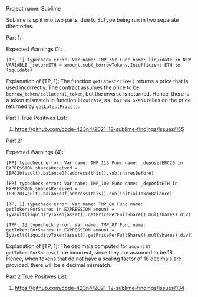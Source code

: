 Project name: Sublime

Sublime is split into two parts, due to ScType being run in two separate directories.

Part 1:

Expected Warnings (1):

`[TP, 1] typecheck error: Var name: TMP_357 Func name: liquidate in NEW VARIABLE _returnETH = amount.sub(_borrowTokens,Insufficient ETH to liquidate)`

Explanation of [TP, 1]: The function `getLatestPrice()` returns a price that is used incorrectly.
The contract assumes the price to be `borrow_token/collateral_token`, but the inverse is returned.
Hence, there is a token mismatch in function `liquidate`, as `_borrowTokens` relies on the price returned by `getLatestPrice()`. 

Part 1 True Positives List:
1) https://github.com/code-423n4/2021-12-sublime-findings/issues/155

Part 2:

Expected Warnings (4):
```
[FP] typecheck error: Var name: TMP_113 Func name: _depositERC20 in EXPRESSION sharesReceived = IERC20(vault).balanceOf(address(this)).sub(sharesBefore)

[FP] typecheck error: Var name: TMP_100 Func name: _depositETH in EXPRESSION sharesReceived = IERC20(vault).balanceOf(address(this)).sub(initialTokenBalance)

[TP, 1] typecheck error: Var name: TMP_88 Func name: getTokensForShares in EXPRESSION amount = IyVault(liquidityToken[asset]).getPricePerFullShare().mul(shares).div(1e18)

[TPP, 1] typecheck error: Var name: TMP_87 Func name: getTokensForShares in EXPRESSION amount = IyVault(liquidityToken[asset]).getPricePerFullShare().mul(shares).div(1e18)
```

Explanation of [TP, 1]: The decimals computed for `amount` in `getTokensForShares()` are incorrect, since they are assumed to be 18.
Hence, when tokens that do not have a scaling factor of 18 decimals are provided, there will be a decimal mismatch.

Part 2 True Positives List:
1) https://github.com/code-423n4/2021-12-sublime-findings/issues/134
